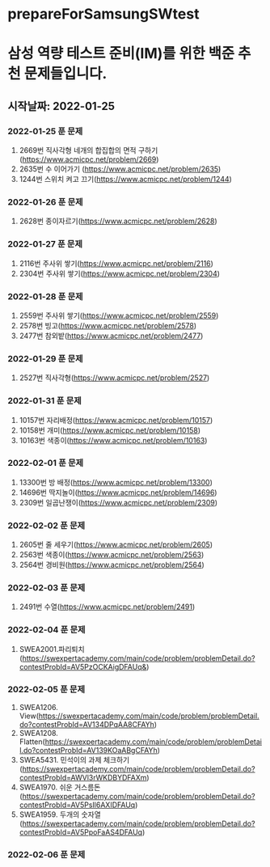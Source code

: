 # prepareForSamsungSWtest

# 삼성 역량 테스트 준비(IM)를 위한 백준 추천 문제들입니다.

## 시작날짜: 2022-01-25 

### 2022-01-25 푼 문제
1. 2669번 직사각형 네개의 합집합의 면적 구하기 (https://www.acmicpc.net/problem/2669)
2. 2635번 수 이어가기 (https://www.acmicpc.net/problem/2635)
3. 1244번 스위치 켜고 끄기(https://www.acmicpc.net/problem/1244)

### 2022-01-26 푼 문제
1. 2628번 종이자르기(https://www.acmicpc.net/problem/2628)

### 2022-01-27 푼 문제
1. 2116번 주사위 쌓기(https://www.acmicpc.net/problem/2116)
2. 2304번 주사위 쌓기(https://www.acmicpc.net/problem/2304)

### 2022-01-28 푼 문제
1. 2559번 주사위 쌓기(https://www.acmicpc.net/problem/2559)
2. 2578번 빙고(https://www.acmicpc.net/problem/2578)
3. 2477번 참외밭(https://www.acmicpc.net/problem/2477)

### 2022-01-29 푼 문제
1. 2527번 직사각형(https://www.acmicpc.net/problem/2527)

### 2022-01-31 푼 문제
1. 10157번 자리배정(https://www.acmicpc.net/problem/10157)
2. 10158번 개미(https://www.acmicpc.net/problem/10158)
3. 10163번 색종이(https://www.acmicpc.net/problem/10163)

### 2022-02-01 푼 문제
1. 13300번 방 배정(https://www.acmicpc.net/problem/13300)
2. 14696번 딱지놀이(https://www.acmicpc.net/problem/14696)
3. 2309번 일곱난쟁이(https://www.acmicpc.net/problem/2309)

### 2022-02-02 푼 문제
1. 2605번 줄 세우기(https://www.acmicpc.net/problem/2605)
2. 2563번 색종이(https://www.acmicpc.net/problem/2563)
3. 2564번 경비원(https://www.acmicpc.net/problem/2564)

### 2022-02-03 푼 문제
1. 2491번 수열(https://www.acmicpc.net/problem/2491)

### 2022-02-04 푼 문제
1. SWEA2001.파리퇴치(https://swexpertacademy.com/main/code/problem/problemDetail.do?contestProbId=AV5PzOCKAigDFAUq&)

### 2022-02-05 푼 문제
1. SWEA1206. View(https://swexpertacademy.com/main/code/problem/problemDetail.do?contestProbId=AV134DPqAA8CFAYh)
2. SWEA1208. Flatten(https://swexpertacademy.com/main/code/problem/problemDetail.do?contestProbId=AV139KOaABgCFAYh)
3. SWEA5431. 민석이의 과제 체크하기(https://swexpertacademy.com/main/code/problem/problemDetail.do?contestProbId=AWVl3rWKDBYDFAXm)
4. SWEA1970. 쉬운 거스름돈(https://swexpertacademy.com/main/code/problem/problemDetail.do?contestProbId=AV5PsIl6AXIDFAUq)
5. SWEA1959. 두개의 숫자열(https://swexpertacademy.com/main/code/problem/problemDetail.do?contestProbId=AV5PpoFaAS4DFAUq)

### 2022-02-06 푼 문제
